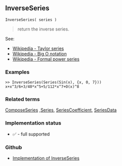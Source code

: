 ## InverseSeries

```
InverseSeries( series )
```

> return the inverse series. 

See:
* [Wikipedia - Taylor series](https://en.wikipedia.org/wiki/Taylor_series)
* [Wikipedia - Big O notation](https://en.wikipedia.org/wiki/Big_O_notation)
* [Wikipedia - Formal power series](https://en.wikipedia.org/wiki/Formal_power_series)

### Examples

```
>> InverseSeries(Series(Sin(x), {x, 0, 7}))
x+x^3/6+3/40*x^5+5/112*x^7+O(x)^8
```
    
### Related terms
[ComposeSeries](ComposeSeries.md) ,[Series](Series.md), [SeriesCoefficient](SeriesCoefficient.md), [SeriesData](SeriesData.md)






### Implementation status

* &#x2705; - full supported

### Github

* [Implementation of InverseSeries](https://github.com/axkr/symja_android_library/blob/master/symja_android_library/matheclipse-core/src/main/java/org/matheclipse/core/builtin/SeriesFunctions.java#L1565) 
